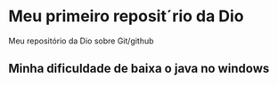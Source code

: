 # Meu  primeiro reposit´rio da Dio
Meu repositório da Dio sobre Git/github

## Minha dificuldade de baixa o java no windows
